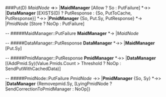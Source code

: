 ###Put(D)
_MaidNode_ =>> |__MaidManager__ [Allow ? So : PutFailure]  *->> |__DataManager__  [EXISTS(D) ? PutResponse : {So, PutToCache, PutResponse}] *->> |__PmidManager__ {So, Put.Sy, PutResponse} *-> |_PmidNode_ [Store ? NoOp : PutFailure]

--
#####MaidManager::PutFailure
__MaidManager__ *-> |_MaidNode_ 

--
#####DataManager::PutResponse
__DataManager__ *->> |__MaidManager__ [Put.Sy]

--
#####PmidManager::PutResponse
__PmidManager__ *->> |__DataManager__ [(AddPmid.Sy)(Value.Pmids.Count > Threshold ? NoOp : SendPutWithCachedData)]

--
#####PmidNode::PutFailure
_PmidNode_ ->> |__PmidManager__ {So, Sy} *->> |__DataManager__ {Removepmid.Sy, [LyingPmidNode ? SendCorrectionToPmidManager : NoOp]} 

